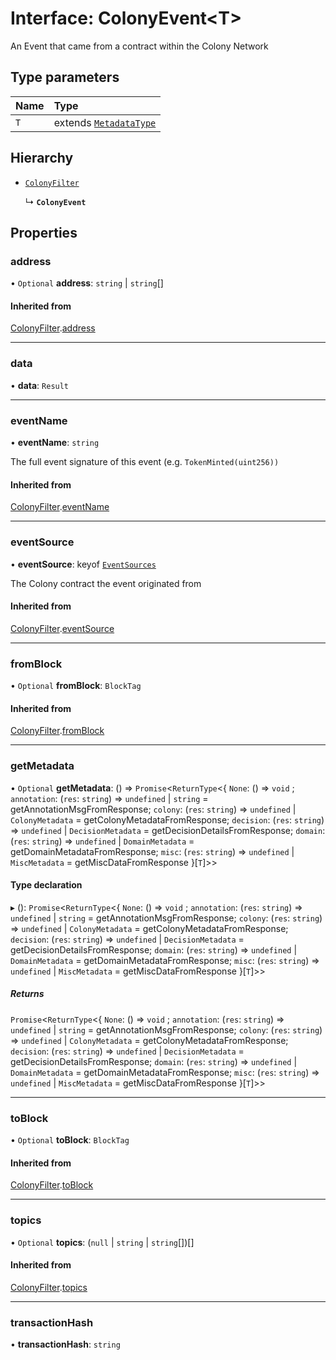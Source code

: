 # Interface: ColonyEvent<T\>

An Event that came from a contract within the Colony Network

## Type parameters

| Name | Type |
| :------ | :------ |
| `T` | extends [`MetadataType`](../enums/MetadataType.md) |

## Hierarchy

- [`ColonyFilter`](ColonyFilter.md)

  ↳ **`ColonyEvent`**

## Properties

### address

• `Optional` **address**: `string` \| `string`[]

#### Inherited from

[ColonyFilter](ColonyFilter.md).[address](ColonyFilter.md#address)

___

### data

• **data**: `Result`

___

### eventName

• **eventName**: `string`

The full event signature of this event (e.g. `TokenMinted(uint256))`

#### Inherited from

[ColonyFilter](ColonyFilter.md).[eventName](ColonyFilter.md#eventname)

___

### eventSource

• **eventSource**: keyof [`EventSources`](EventSources.md)

The Colony contract the event originated from

#### Inherited from

[ColonyFilter](ColonyFilter.md).[eventSource](ColonyFilter.md#eventsource)

___

### fromBlock

• `Optional` **fromBlock**: `BlockTag`

#### Inherited from

[ColonyFilter](ColonyFilter.md).[fromBlock](ColonyFilter.md#fromblock)

___

### getMetadata

• `Optional` **getMetadata**: () => `Promise`<`ReturnType`<{ `None`: () => `void` ; `annotation`: (`res`: `string`) => `undefined` \| `string` = getAnnotationMsgFromResponse; `colony`: (`res`: `string`) => `undefined` \| `ColonyMetadata` = getColonyMetadataFromResponse; `decision`: (`res`: `string`) => `undefined` \| `DecisionMetadata` = getDecisionDetailsFromResponse; `domain`: (`res`: `string`) => `undefined` \| `DomainMetadata` = getDomainMetadataFromResponse; `misc`: (`res`: `string`) => `undefined` \| `MiscMetadata` = getMiscDataFromResponse }[`T`]\>\>

#### Type declaration

▸ (): `Promise`<`ReturnType`<{ `None`: () => `void` ; `annotation`: (`res`: `string`) => `undefined` \| `string` = getAnnotationMsgFromResponse; `colony`: (`res`: `string`) => `undefined` \| `ColonyMetadata` = getColonyMetadataFromResponse; `decision`: (`res`: `string`) => `undefined` \| `DecisionMetadata` = getDecisionDetailsFromResponse; `domain`: (`res`: `string`) => `undefined` \| `DomainMetadata` = getDomainMetadataFromResponse; `misc`: (`res`: `string`) => `undefined` \| `MiscMetadata` = getMiscDataFromResponse }[`T`]\>\>

##### Returns

`Promise`<`ReturnType`<{ `None`: () => `void` ; `annotation`: (`res`: `string`) => `undefined` \| `string` = getAnnotationMsgFromResponse; `colony`: (`res`: `string`) => `undefined` \| `ColonyMetadata` = getColonyMetadataFromResponse; `decision`: (`res`: `string`) => `undefined` \| `DecisionMetadata` = getDecisionDetailsFromResponse; `domain`: (`res`: `string`) => `undefined` \| `DomainMetadata` = getDomainMetadataFromResponse; `misc`: (`res`: `string`) => `undefined` \| `MiscMetadata` = getMiscDataFromResponse }[`T`]\>\>

___

### toBlock

• `Optional` **toBlock**: `BlockTag`

#### Inherited from

[ColonyFilter](ColonyFilter.md).[toBlock](ColonyFilter.md#toblock)

___

### topics

• `Optional` **topics**: (``null`` \| `string` \| `string`[])[]

#### Inherited from

[ColonyFilter](ColonyFilter.md).[topics](ColonyFilter.md#topics)

___

### transactionHash

• **transactionHash**: `string`

